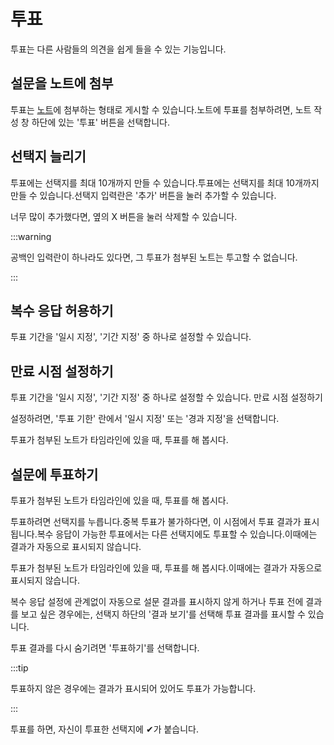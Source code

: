 # 투표

투표는 다른 사람들의 의견을 쉽게 들을 수 있는 기능입니다.

## 설문을 노트에 첨부

투표는 [노트](/docs/for-users/features/note)에 첨부하는 형태로 게시할 수 있습니다.노트에 투표를 첨부하려면, 노트 작성 창 하단에 있는 '투표' 버튼을 선택합니다.

## 선택지 늘리기

투표에는 선택지를 최대 10개까지 만들 수 있습니다.투표에는 선택지를 최대 10개까지 만들 수 있습니다.선택지 입력란은 '추가' 버튼을 눌러 추가할 수 있습니다.

너무 많이 추가했다면, 옆의 X 버튼을 눌러 삭제할 수 있습니다.

:::warning

공백인 입력란이 하나라도 있다면, 그 투표가 첨부된 노트는 투고할 수 없습니다.

:::

## 복수 응답 허용하기

투표 기간을 '일시 지정', '기간 지정' 중 하나로 설정할 수 있습니다.

## 만료 시점 설정하기

투표 기간을 '일시 지정', '기간 지정' 중 하나로 설정할 수 있습니다. 만료 시점 설정하기

설정하려면, '투표 기한' 란에서 '일시 지정' 또는 '경과 지정'을 선택합니다.

투표가 첨부된 노트가 타임라인에 있을 때, 투표를 해 봅시다.

## 설문에 투표하기

투표가 첨부된 노트가 타임라인에 있을 때, 투표를 해 봅시다.

투표하려면 선택지를 누릅니다.중복 투표가 불가하다면, 이 시점에서 투표 결과가 표시됩니다.복수 응답이 가능한 투표에서는 다른 선택지에도 투표할 수 있습니다.이때에는 결과가 자동으로 표시되지 않습니다.

투표가 첨부된 노트가 타임라인에 있을 때, 투표를 해 봅시다.이때에는 결과가 자동으로 표시되지 않습니다.

복수 응답 설정에 관계없이 자동으로 설문 결과를 표시하지 않게 하거나 투표 전에 결과를 보고 싶은 경우에는, 선택지 하단의 '결과 보기'를 선택해 투표 결과를 표시할 수 있습니다.

투표 결과를 다시 숨기려면 '투표하기'를 선택합니다.

:::tip

투표하지 않은 경우에는 결과가 표시되어 있어도 투표가 가능합니다.

:::

투표를 하면, 자신이 투표한 선택지에 ✔가 붙습니다.